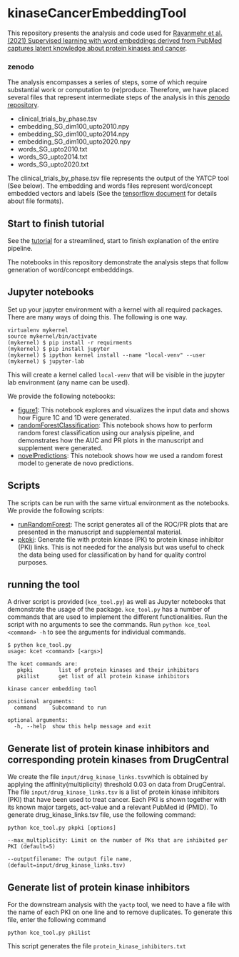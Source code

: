 # kinaseCancerEmbeddingTool

This repository presents the analysis and code used for 
[Ravanmehr et al. (2021) Supervised learning with word embeddings derived from PubMed captures latent knowledge about protein kinases and cancer](https://www.biorxiv.org/content/10.1101/2021.06.11.447943v1).


### zenodo

The analysis encompasses a series of steps, some of which require
substantial work or computation to (re)produce. Therefore, we have
placed several files that represent intermediate steps of the analysis in
this [zenodo repository](https://zenodo.org/record/5516252).

- clinical_trials_by_phase.tsv
- embedding_SG_dim100_upto2010.npy
- embedding_SG_dim100_upto2014.npy	  
- embedding_SG_dim100_upto2020.npy	  
- words_SG_upto2010.txt
- words_SG_upto2014.txt	  
- words_SG_upto2020.txt

The clinical_trials_by_phase.tsv file represents the output of the YATCP tool (See below).
The embedding and words files represent word/concept embedded vectors and labels (See
the [tensorflow document](https://www.tensorflow.org/text/guide/word_embeddings) for details about 
file formats).

## Start to finish tutorial

See the [tutorial](tutorial/TUTORIAL.rst) for a streamlined, start to finish explanation of the entire pipeline.

The notebooks in this repository demonstrate the analysis steps that follow generation of word/concept embedddings.


## Jupyter notebooks

Set up your jupyter environment with a kernel with all required packages.
There are many ways of doing this. The following is one way.

```
virtualenv mykernel
source mykernel/bin/activate
(mykernel) $ pip install -r requirments
(mykernel) $ pip install jupyter
(mykernel) $ ipython kernel install --name "local-venv" --user
(mykernel) $ jupyter-lab
```
This will create a kernel called ``local-venv`` that will be visible in the
jupyter lab environment (any name can be used).

We provide the following notebooks:

- [figure1](notebooks/figure1.ipynb): This notebook explores and visualizes the input data and shows how Figure 1C and 1D were generated.
- [randomForestClassification](notebooks/randomForestClassification.ipynb): This notebook shows how to perform random forest classification using our analysis pipeline, and demonstrates how the AUC and PR plots in the manuscript and supplement were generated.
- [novelPredictions](notebooks/novelPredictions.ipynb): This notebook shows how we used a random forest model to generate de novo predictions.

## Scripts
The scripts can be run with the same virtual environment as the notebooks.
We provide the following scripts:

- [runRandomForest](scripts/runRandomForest.py): The script generates all of the ROC/PR plots that are presented in the manuscript and supplemental material.
- [pkpki](scripts/pkpki.py): Generate file with protein kinase (PK) to protein kinase inhibitor (PKI) links. This is not needed for the analysis but was useful to check the data being used for classification by hand for quality control purposes.


## running the tool
A driver script is provided (``kce_tool.py``) as well as Jupyter notebooks that demonstrate the usage of the package.
``kce_tool.py`` has a number of commands that are used to implement the different functionalities. Run the script
with no arguments to see the commands. Run ``python kce_tool <command> -h`` to see the arguments for individual commands.

```
$ python kce_tool.py 
usage: kcet <command> [<args>]

The kcet commands are:
   pkpki        list of protein kinases and their inhibitors
   pkilist      get list of all protein kinase inhibitors

kinase cancer embedding tool

positional arguments:
  command     Subcommand to run

optional arguments:
  -h, --help  show this help message and exit
```

## Generate list of protein kinase inhibitors and corresponding protein kinases from DrugCentral
We create the file ``input/drug_kinase_links.tsv``which is obtained by applying the affinity(multiplicity) threshold 0.03
on data from DrugCentral. The file ``input/drug_kinase_links.tsv`` is a list of protein kinase inhibitors (PKI) that
have been used to treat cancer. Each PKI is shown together with its known major targets, act-value and a relevant
PubMed id (PMID).  To generate drug_kinase_links.tsv file, use the  following command:

``
python kce_tool.py pkpki [options]
``

``
--max_multiplicity: Limit on the number of PKs that are inhibited per PKI (default=5)
``

``
--outputfilename: The output file name, (default=input/drug_kinase_links.tsv)
``

## Generate list of protein kinase inhibitors
For the downstream analysis with the ``yactp`` tool, we need to have a file with the 
name of each PKI on one line and to remove duplicates. To generate this file, enter the following command
```
python kce_tool.py pkilist 
```

This script generates the file ``protein_kinase_inhibitors.txt``

